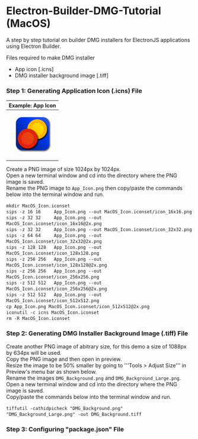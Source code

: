 # Electron-Builder-DMG-Tutorial (MacOS)
A step by step tutorial on builder DMG installers for ElectronJS applications using Electron Builder.

Files required to make DMG installer
- App icon [.icns]
- DMG installer background image [.tiff]


### Step 1: Generating Application Icon (.icns) File

| Example: App Icon |
|---|
|<p align = "center"> <img src = "Example Images/App_Icon.png" width = "100px"> </p> |

Create a PNG image of size 1024px by 1024px. <br>
Open a new terminal window and cd into the directory where the PNG image is saved. <br>
Rename the PNG image to ```App_Icon.png``` then copy/paste the commands below into the terminal window and run.

```
mkdir MacOS_Icon.iconset
sips -z 16 16     App_Icon.png --out MacOS_Icon.iconset/icon_16x16.png
sips -z 32 32     App_Icon.png --out MacOS_Icon.iconset/icon_16x16@2x.png
sips -z 32 32     App_Icon.png --out MacOS_Icon.iconset/icon_32x32.png
sips -z 64 64     App_Icon.png --out MacOS_Icon.iconset/icon_32x32@2x.png
sips -z 128 128   App_Icon.png --out MacOS_Icon.iconset/icon_128x128.png
sips -z 256 256   App_Icon.png --out MacOS_Icon.iconset/icon_128x128@2x.png
sips -z 256 256   App_Icon.png --out MacOS_Icon.iconset/icon_256x256.png
sips -z 512 512   App_Icon.png --out MacOS_Icon.iconset/icon_256x256@2x.png
sips -z 512 512   App_Icon.png --out MacOS_Icon.iconset/icon_512x512.png
cp App_Icon.png MacOS_Icon.iconset/icon_512x512@2x.png
iconutil -c icns MacOS_Icon.iconset
rm -R MacOS_Icon.iconset
```

### Step 2: Generating DMG Installer Background Image (.tiff) File
Create another PNG image of abitrary size, for this demo a size of 1088px by 634px will be used. <br>
Copy the PNG image and then open in preview. <br>
Resize the image to be 50% smaller by going to '''Tools > Adjust Size''' in Preview's menu bar as shown below. <br>
Rename the images ```DMG_Background.png``` and ```DMG_Background_Large.png```.<br>
Open a new terminal window and cd into the directory where the PNG image is saved. <br>
Copy/paste the commands below into the terminal window and run.

```
tiffutil -cathidpicheck "DMG_Background.png" "DMG_Background_Large.png" -out DMG_Background.tiff
```

### Step 3: Configuring "package.json" File

